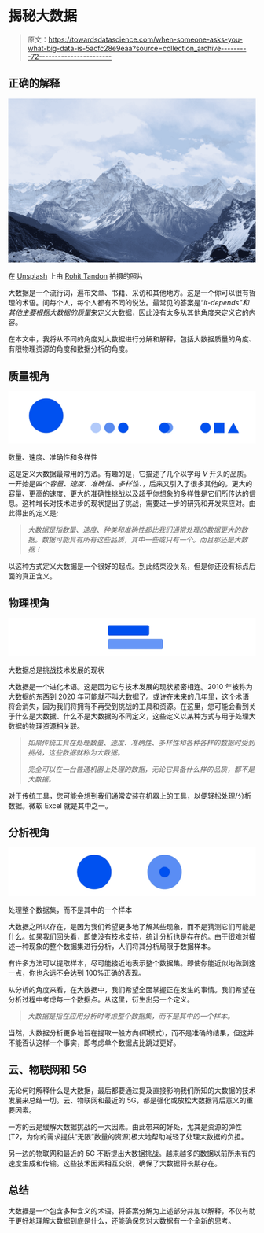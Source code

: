# 揭秘大数据

> 原文：<https://towardsdatascience.com/when-someone-asks-you-what-big-data-is-5acfc28e9eaa?source=collection_archive---------72----------------------->

## 正确的解释

![](img/c5010b7135dabd0db0d58bb858751481.png)

在 [Unsplash](https://unsplash.com?utm_source=medium&utm_medium=referral) 上由 [Rohit Tandon](https://unsplash.com/@rohittandon?utm_source=medium&utm_medium=referral) 拍摄的照片

大数据是一个流行词，遍布文章、书籍、采访和其他地方。这是一个你可以很有哲理的术语。问每个人，每个人都有不同的说法。最常见的答案是“*it-depends”*和其他*主要根据大数据的质量*来定义大数据，因此没有太多从其他角度来定义它的内容。

在本文中，我将从不同的角度对大数据进行分解和解释，包括大数据质量的角度、有限物理资源的角度和数据分析的角度。

## 质量视角

![](img/f6d9cda609360b4c81f45c9e0c2716c1.png)

数量、速度、准确性和多样性

这是定义大数据最常用的方法。有趣的是，它描述了几个以字母 *V* 开头的品质。一开始是四个*容量、速度、准确性、多样性、*，后来又引入了很多其他的。更大的容量、更高的速度、更大的准确性挑战以及超乎你想象的多样性是它们所传达的信息。这种增长对技术进步的现状提出了挑战，需要进一步的研究和开发来应对。由此得出的定义是:

> *大数据是指数量、速度、种类和准确性都比我们通常处理的数据更大的数据。数据可能具有所有这些品质，其中一些或只有一个。而且那还是大数据！*

以这种方式定义大数据是一个很好的起点。到此结束没关系，但是你还没有标点后面的真正含义。

## 物理视角

![](img/eb0a467d156eba34adec35904a15ed2f.png)

大数据总是挑战技术发展的现状

大数据是一个进化术语。这是因为它与技术发展的现状紧密相连。2010 年被称为大数据的东西到 2020 年可能就不叫大数据了。或许在未来的几年里，这个术语将会消失，因为我们将拥有不再受到挑战的工具和资源。在这里，您可能会看到关于什么是大数据、什么不是大数据的不同定义，这些定义以某种方式与用于处理大数据的物理资源相关联。

> *如果传统工具在处理数量、速度、准确性、多样性和各种各样的数据时受到挑战，这些数据就称为大数据。*
> 
> *完全可以在一台普通机器上处理的数据，无论它具备什么样的品质，都不是大数据。*

对于传统工具，您可能会想到我们通常安装在机器上的工具，以便轻松处理/分析数据。微软 Excel 就是其中之一。

## 分析视角

![](img/d28e16d467f126dddeb8c24379980f26.png)

处理整个数据集，而不是其中的一个样本

大数据之所以存在，是因为我们希望更多地了解某些现象，而不是猜测它们可能是什么。如果我们回头看，即使没有技术支持，统计分析也是存在的。由于很难对描述一种现象的整个数据集进行分析，人们将其分析局限于数据样本。

有许多方法可以提取样本，尽可能接近地表示整个数据集。即使你能近似地做到这一点，你也永远不会达到 100%正确的表现。

从分析的角度来看，在大数据中，我们希望全面掌握正在发生的事情。我们希望在分析过程中考虑每一个数据点。从这里，衍生出另一个定义。

> *大数据是指在应用分析时考虑整个数据集，而不是其中的一个样本。*

当然，大数据分析更多地旨在提取一般方向(即模式)，而不是准确的结果，但这并不能否认这样一个事实，即考虑单个数据点比跳过更好。

## 云、物联网和 5G

无论何时解释什么是大数据，最后都要通过提及直接影响我们所知的大数据的技术发展来总结一切。云、物联网和最近的 5G，都是强化或放松大数据背后意义的重要因素。

一方的云是缓解大数据挑战的一大因素。由此带来的好处，尤其是资源的弹性(T2，为你的需求提供“无限”数量的资源)极大地帮助减轻了处理大数据的负担。

另一边的物联网和最近的 5G 不断提出大数据挑战。越来越多的数据以前所未有的速度生成和传输。这些技术因素相互交织，确保了大数据将长期存在。

## 总结

大数据是一个包含多种含义的术语。将答案分解为上述部分并加以解释，不仅有助于更好地理解大数据到底是什么，还能确保您对大数据有一个全新的思考。